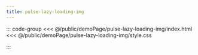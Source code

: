```yaml
---
title: pulse-lazy-loading-img
---
```


::: code-group
<<< @/public/demoPage/pulse-lazy-loading-img/index.html
<<< @/public/demoPage/pulse-lazy-loading-img/style.css

:::